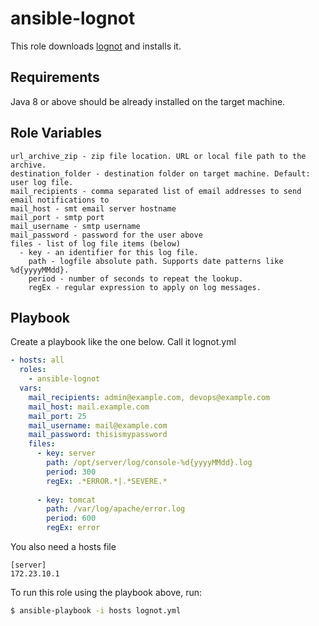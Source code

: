 ansible-lognot
=========

This role downloads [lognot](http://lognot.io) and installs it.

Requirements
------------

Java 8 or above should be already installed on the target machine.

Role Variables
--------------
    url_archive_zip - zip file location. URL or local file path to the archive.
    destination_folder - destination folder on target machine. Default: user log file.
    mail_recipients - comma separated list of email addresses to send email notifications to
    mail_host - smt email server hostname
    mail_port - smtp port
    mail_username - smtp username
    mail_password - password for the user above
    files - list of log file items (below)
      - key - an identifier for this log file.
        path - logfile absolute path. Supports date patterns like %d{yyyyMMdd}.
        period - number of seconds to repeat the lookup.
        regEx - regular expression to apply on log messages.


Playbook
----------------

Create a playbook like the one below. Call it lognot.yml
```yaml
- hosts: all
  roles:
    - ansible-lognot
  vars:
    mail_recipients: admin@example.com, devops@example.com
    mail_host: mail.example.com
    mail_port: 25
    mail_username: mail@example.com
    mail_password: thisismypassword
    files:
      - key: server
        path: /opt/server/log/console-%d{yyyyMMdd}.log
        period: 300
        regEx: .*ERROR.*|.*SEVERE.*
        
      - key: tomcat
        path: /var/log/apache/error.log
        period: 600
        regEx: error                                          
```
You also need a hosts file
```
[server]
172.23.10.1
```
To run this role using the playbook above, run:
```bash
$ ansible-playbook -i hosts lognot.yml
```